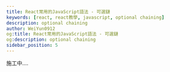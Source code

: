 ```yaml
---
title: React常用的JavaScript語法 - 可選鏈
keywords: [react, react教學, javascript, optional chaining]
description: optional chaining
author: WeiYun0912
og:title: React常用的JavaScript語法 - 可選鏈
og:description: optional chaining
sidebar_position: 5
---
```


施工中....
